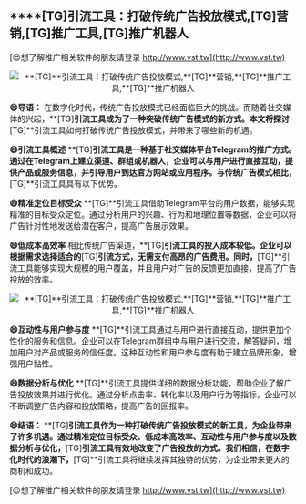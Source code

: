 ## ****[TG]**引流工具：打破传统广告投放模式,**[TG]**营销,**[TG]**推广工具,**[TG]**推广机器人**

[😍想了解推广相关软件的朋友请登录 http://www.vst.tw](http://www.vst.tw)

 <center><img src="https://vst.tw/MP4/tuiguang/png/8.png" alt="**[TG]**引流工具：打破传统广告投放模式,**[TG]**营销,**[TG]**推广工具,**[TG]**推广机器人"></center>

**😄导语：**
在数字化时代，传统广告投放模式已经面临巨大的挑战。而随着社交媒体的兴起，**[TG]**引流工具成为了一种突破传统广告模式的新方式。本文将探讨**[TG]**引流工具如何打破传统广告投放模式，并带来了哪些新的机遇。

**😄引流工具概述**
**[TG]**引流工具是一种基于社交媒体平台Telegram的推广方式。通过在Telegram上建立渠道、群组或机器人，企业可以与用户进行直接互动，提供产品或服务信息，并引导用户到达官方网站或应用程序。与传统广告模式相比，**[TG]**引流工具具有以下优势。

**😄精准定位目标受众**
**[TG]**引流工具借助Telegram平台的用户数据，能够实现精准的目标受众定位。通过分析用户的兴趣、行为和地理位置等数据，企业可以将广告针对性地发送给潜在客户，提高广告展示效果。

**😄低成本高效率**
相比传统广告渠道，**[TG]**引流工具的投入成本较低。企业可以根据需求选择适合的**[TG]**引流方式，无需支付高昂的广告费用。同时，**[TG]**引流工具能够实现大规模的用户覆盖，并且用户对广告的反馈更加直接，提高了广告投放的效率。

 <center><img src="https://vst.tw/MP4/tuiguang/png/4.png" alt="**[TG]**引流工具：打破传统广告投放模式,**[TG]**营销,**[TG]**推广工具,**[TG]**推广机器人"></center>

**😄互动性与用户参与度**
**[TG]**引流工具通过与用户进行直接互动，提供更加个性化的服务和信息。企业可以在Telegram群组中与用户进行交流，解答疑问，增加用户对产品或服务的信任度。这种互动性和用户参与度有助于建立品牌形象，增强用户黏性。

**😄数据分析与优化**
**[TG]**引流工具提供详细的数据分析功能，帮助企业了解广告投放效果并进行优化。通过分析点击率、转化率以及用户行为等指标，企业可以不断调整广告内容和投放策略，提高广告的回报率。

**😄结语：**
**[TG]**引流工具作为一种打破传统广告投放模式的新工具，为企业带来了许多机遇。通过精准定位目标受众、低成本高效率、互动性与用户参与度以及数据分析与优化，**[TG]**引流工具有效地改变了广告投放的方式。我们相信，在数字化时代的浪潮下，**[TG]**引流工具将继续发挥其独特的优势，为企业带来更大的商机和成功。

[😍想了解推广相关软件的朋友请登录 http://www.vst.tw](http://www.vst.tw)



